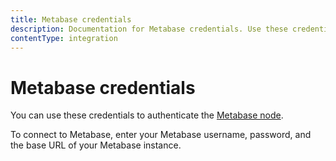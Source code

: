 ```yaml
---
title: Metabase credentials
description: Documentation for Metabase credentials. Use these credentials to authenticate Metabase in n8n, a workflow automation platform.
contentType: integration
---
```


# Metabase credentials

You can use these credentials to authenticate the [Metabase node](/integrations/builtin/app-nodes/n8n-nodes-base.metabase/).

To connect to Metabase, enter your Metabase username, password, and the base URL of your Metabase instance.




